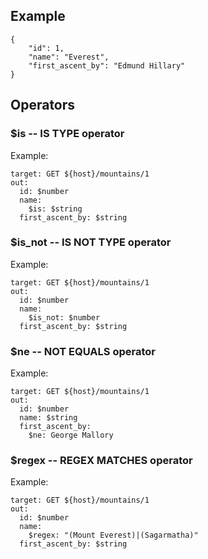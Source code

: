## Example

```
{
    "id": 1,
    "name": "Everest",
    "first_ascent_by": "Edmund Hillary"
}
```

## Operators

### $is -- IS TYPE operator

Example:
```
target: GET ${host}/mountains/1
out:
  id: $number
  name:
    $is: $string
  first_ascent_by: $string
```

### $is_not -- IS NOT TYPE operator

Example:
```
target: GET ${host}/mountains/1
out:
  id: $number
  name:
    $is_not: $number
  first_ascent_by: $string
```

### $ne -- NOT EQUALS operator

Example:
```
target: GET ${host}/mountains/1
out:
  id: $number
  name: $string
  first_ascent_by:
    $ne: George Mallory
```

### $regex -- REGEX MATCHES operator

Example:
```
target: GET ${host}/mountains/1
out:
  id: $number
  name:
    $regex: "(Mount Everest)|(Sagarmatha)"
  first_ascent_by: $string
```
